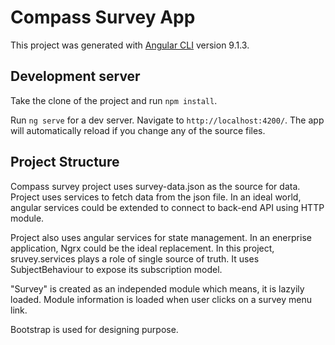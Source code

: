 # Compass Survey App

This project was generated with [Angular CLI](https://github.com/angular/angular-cli) version 9.1.3.

## Development server

Take the clone of the project and run `npm install`.

Run `ng serve` for a dev server. Navigate to `http://localhost:4200/`. The app will automatically reload if you change any of the source files.

## Project Structure

Compass survey project uses survey-data.json as the source for data. Project uses services to fetch data from the json file. In an ideal world, angular services could be extended to connect to back-end API using HTTP module.

Project also uses angular services for state management. In an enerprise application, Ngrx could be the ideal replacement. In this project, sruvey.services plays a role of single source of truth. It uses SubjectBehaviour to expose its subscription model.

"Survey" is created as an independed module which means, it is lazyily loaded. Module information is loaded when user clicks on a survey menu link.

Bootstrap is used for designing purpose.
